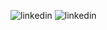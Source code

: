 ![linkedin](https://img.shields.io/badge/LinkedIn?style=for-the-badge&logo=LinkedIn&logoColor=White&link=https%3A%2F%2Fwww.linkedin.com%2Fin%2Fcheriroundy%2F)
![linkedin](https://img.shields.io/badge/Linkedin-0e76a8?style=for-the-badge&logo=Linkedin&logoColor=white)
